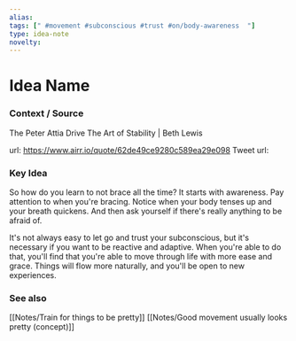 ```yaml
---
alias: 
tags: [" #movement #subconscious #trust #on/body-awareness  "]
type: idea-note
novelty: 
---
```

# Idea Name

### Context / Source
The Peter Attia Drive
The Art of Stability | Beth Lewis

url: https://www.airr.io/quote/62de49ce9280c589ea29e098
Tweet url: 

### Key Idea

So how do you learn to not brace all the time? It starts with awareness. Pay attention to when you're bracing. Notice when your body tenses up and your breath quickens. And then ask yourself if there's really anything to be afraid of.

It's not always easy to let go and trust your subconscious, but it's necessary if you want to be reactive and adaptive. When you're able to do that, you'll find that you're able to move through life with more ease and grace. Things will flow more naturally, and you'll be open to new experiences.


### See also
[[Notes/Train for things to be pretty]]
[[Notes/Good movement usually looks pretty (concept)]]